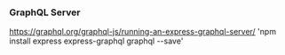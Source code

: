 ### GraphQL Server

https://graphql.org/graphql-js/running-an-express-graphql-server/
'npm install express express-graphql graphql --save'



